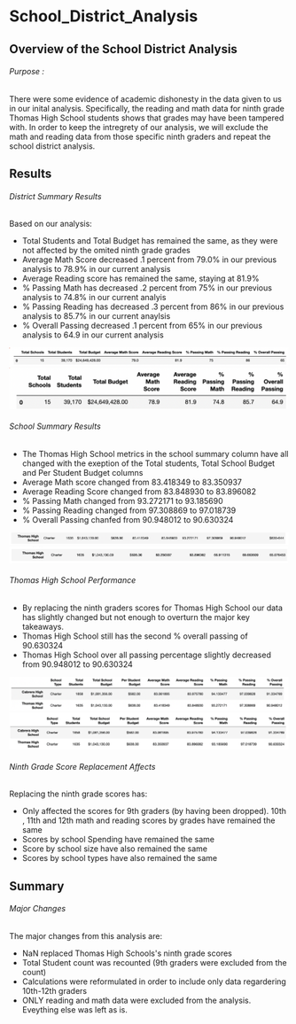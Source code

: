 # School_District_Analysis

## Overview of the School District Analysis 
###### Purpose :
There were some evidence of academic dishonesty in the data given to us in our inital analysis. Specifically, the reading and math data for ninth grade Thomas High School students shows that grades may have been tampered with. In order to keep the intregrety of our analysis, we will exclude the math and reading data from those specific ninth graders and repeat the school district analysis. 


## Results 
###### District Summary Results 
Based on our analysis:
- Total Students and Total Budget has remained the same, as they were not affected by the omited ninth grade grades
- Average Math Score decreased .1 percent from 79.0% in our previous analysis to 78.9% in our current analysis 
- Average Reading score has remained the same, staying at 81.9%
- % Passing Math has decreased .2 percent from 75% in our previous analysis to 74.8% in our current analyis 
- % Passing Reading has decreased .3 percent from 86% in our previous analysis to 85.7% in our current anaylsis
- % Overall Passing decreased .1 percent from 65% in our previous analysis to 64.9 in our current analysis

![old_district_summary.png](https://github.com/Cmarescot/School_District_Analysis/blob/main/Resources/old_district_summary.png)
![new_district_summary.png](https://github.com/Cmarescot/School_District_Analysis/blob/main/Resources/new_district_summary.png)

###### School Summary Results
- The Thomas High School metrics in the school summary column have all changed with the exeption of the Total students, Total School Budget and Per Student Budget columns
- Average Math score changed from 83.418349 to 83.350937 
- Average Reading Score changed from 83.848930 to 83.896082
- % Passing Math changed from 93.272171 to 93.185690  
- % Passing Reading changed from 97.308869 to 97.018739  
- % Overall Passing chanfed from 90.948012 to 90.630324 

![old_school_summary.png](https://github.com/Cmarescot/School_District_Analysis/blob/main/Resources/old_school_summary.png)
![new_School_Summary.png](https://github.com/Cmarescot/School_District_Analysis/blob/main/Resources/new_School_Summary.png)

###### Thomas High School Performance 
- By replacing the ninth graders scores for Thomas High School our data has slightly changed but not enough to overturn the major key takeaways.
- Thomas High School still has the second % overall passing of 90.630324 
- Thomas High School over all passing percentage slightly decreased from 90.948012 to 90.630324

![old_thomas_performance.png](https://github.com/Cmarescot/School_District_Analysis/blob/main/Resources/old_thomas_performance.png)
![new_thomas_performance.png](https://github.com/Cmarescot/School_District_Analysis/blob/main/Resources/new_thomas_performance.png)

###### Ninth Grade Score Replacement Affects
Replacing the ninth grade scores has:
  - Only affected the scores for 9th graders (by having been dropped). 10th , 11th and 12th math and reading scores by grades have remained the same 
  - Scores by school Spending have remained the same 
  - Score by school size have also remained the same 
  - Scores by school types have also remained the same 

## Summary 
###### Major Changes 
The major changes from this analysis are:
- NaN replaced Thomas High Schools's ninth grade scores
- Total Student count was recounted (9th graders were excluded from the count)
- Calculations were reformulated in order to include only data regardering 10th-12th graders
- ONLY reading and math data were excluded from the analysis. Eveything else was left as is. 
